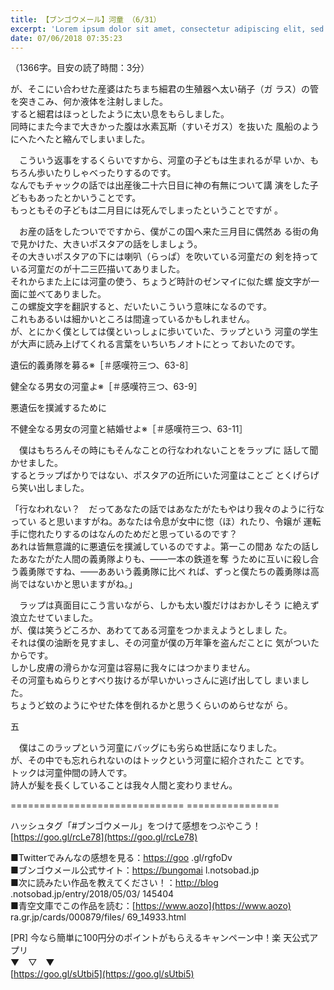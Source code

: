 ```yaml
---
title: 【ブンゴウメール】河童 （6/31）
excerpt: 'Lorem ipsum dolor sit amet, consectetur adipiscing elit, sed do eiusmod tempor incididunt ut labore et dolore magna aliqua. Praesent elementum facilisis leo vel fringilla est ullamcorper eget. At imperdiet dui accumsan sit amet nulla facilisi morbi tempus.'
date: 07/06/2018 07:35:23
---
```


（1366字。目安の読了時間：3分）

  
が、そこにい合わせた産婆はたちまち細君の生殖器へ太い硝子（ガ ラス）の管を突きこみ、何か液体を注射しました。  
すると細君はほっとしたように太い息をもらしました。  
同時にまた今まで大きかった腹は水素瓦斯（すいそガス）を抜いた 風船のようにへたへたと縮んでしまいました。

  
　こういう返事をするくらいですから、河童の子どもは生まれるが早 いか、もちろん歩いたりしゃべったりするのです。  
なんでもチャックの話では出産後二十六日目に神の有無について講 演をした子どももあったとかいうことです。  
もっともその子どもは二月目には死んでしまったということですが 。

  
　お産の話をしたついでですから、僕がこの国へ来た三月目に偶然あ る街の角で見かけた、大きいポスタアの話をしましょう。  
その大きいポスタアの下には喇叭（らっぱ）を吹いている河童だの 剣を持っている河童だのが十二三匹描いてありました。  
それからまた上には河童の使う、ちょうど時計のゼンマイに似た螺 旋文字が一面に並べてありました。  
この螺旋文字を翻訳すると、だいたいこういう意味になるのです。  
これもあるいは細かいところは間違っているかもしれません。  
が、とにかく僕としては僕といっしょに歩いていた、ラップという 河童の学生が大声に読み上げてくれる言葉をいちいちノオトにとっ ておいたのです。

遺伝的義勇隊を募る※［＃感嘆符三つ、63-8］

健全なる男女の河童よ※［＃感嘆符三つ、63-9］

悪遺伝を撲滅するために

不健全なる男女の河童と結婚せよ※［＃感嘆符三つ、63-11］

  
　僕はもちろんその時にもそんなことの行なわれないことをラップに 話して聞かせました。  
するとラップばかりではない、ポスタアの近所にいた河童はことご とくげらげら笑い出しました。

  
「行なわれない？　だってあなたの話ではあなたがたもやはり我々のように行なってい ると思いますがね。あなたは令息が女中に惚（ほ）れたり、令嬢が 運転手に惚れたりするのはなんのためだと思っているのです？  
あれは皆無意識的に悪遺伝を撲滅しているのですよ。第一この間あ なたの話したあなたがた人間の義勇隊よりも、――一本の鉄道を奪 うために互いに殺し合う義勇隊ですね、――ああいう義勇隊に比べ れば、ずっと僕たちの義勇隊は高尚ではないかと思いますがね。」

　ラップは真面目にこう言いながら、しかも太い腹だけはおかしそう に絶えず浪立たせていました。  
が、僕は笑うどころか、あわててある河童をつかまえようとしまし た。  
それは僕の油断を見すまし、その河童が僕の万年筆を盗んだことに 気がついたからです。  
しかし皮膚の滑らかな河童は容易に我々にはつかまりません。  
その河童もぬらりとすべり抜けるが早いかいっさんに逃げ出してし まいました。  
ちょうど蚊のようにやせた体を倒れるかと思うくらいのめらせなが ら。

五

  
　僕はこのラップという河童にバッグにも劣らぬ世話になりました。  
が、その中でも忘れられないのはトックという河童に紹介されたこ とです。  
トックは河童仲間の詩人です。  
詩人が髪を長くしていることは我々人間と変わりません。

\============================== ================

ハッシュタグ「#ブンゴウメール」をつけて感想をつぶやこう！ [https://goo.gl/rcLe78](https://goo.gl/rcLe78)

■Twitterでみんなの感想を見る：[https://goo](https://goo) .gl/rgfoDv  
■ブンゴウメール公式サイト：[https://bungomai](https://bungomai) l.notsobad.jp  
■次に読みたい作品を教えてください！：[http://blog](http://blog) .notsobad.jp/entry/2018/05/03/ 145404  
■青空文庫でこの作品を読む：[https://www.aozo](https://www.aozo) ra.gr.jp/cards/000879/files/ 69\_14933.html

\[PR\] 今なら簡単に100円分のポイントがもらえるキャンペーン中！楽 天公式アプリ  
▼　▽　▼  
[https://goo.gl/sUtbi5](https://goo.gl/sUtbi5)